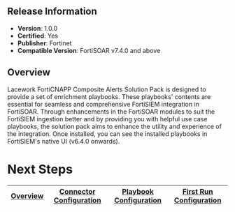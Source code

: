 ## Release Information

- **Version**:  1.0.0 
- **Certified**: Yes 
- **Publisher**: Fortinet 
- **Compatible Version**: FortiSOAR v7.4.0 and above

## Overview

Lacework FortiCNAPP Composite Alerts Solution Pack is designed to provide a set of enrichment playbooks. These playbooks' contents are essential for seamless and comprehensive FortiSIEM integration in FortiSOAR. Through enhancements in the FortiSOAR modules to suit the FortiSIEM ingestion better and by providing you with helpful use case playbooks, the solution pack aims to enhance the utility and experience of the integration. Once installed, you can see the installed playbooks in FortiSIEM's native UI (v6.4.0 onwards).

# Next Steps 
 
| [Overview](https://github.com/credibleforce/solution-pack-lacework-forticnapp/blob/develop/docs/setup.md#overview) | [Connector Configuration](https://github.com/credibleforce/solution-pack-lacework-forticnapp/blob/develop/docs/setup.md#fortisoar-connector-configuration) | [Playbook Configuration](https://github.com/credibleforce/solution-pack-lacework-forticnapp/blob/develop/docs/setup.md#playbook-configuration) | [First Run Configuration](https://github.com/credibleforce/solution-pack-lacework-forticnapp/blob/develop/docs/setup.md#first-run-configuration) |
|--------------------------------------------|----------------------------------------------|------------------------|------------------------------|
